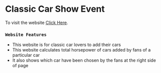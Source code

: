 # Classic Car Show Event

To visit the website [Click Here](https://elegant-meninsky-d8402c.netlify.app/).


### `Website Features`

* This website is for classic car lovers to add their cars
* This website calculates total horsepower of cars added by fans of a particular car
* It also shows which car have been chosen by the fans at the right side of page


